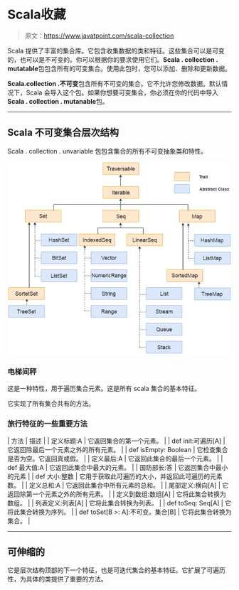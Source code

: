 # Scala收藏

> 原文：<https://www.javatpoint.com/scala-collection>

Scala 提供了丰富的集合库。它包含收集数据的类和特征。这些集合可以是可变的，也可以是不可变的。你可以根据你的要求使用它们。**Scala . collection . mutatable**包包含所有的可变集合。使用此包时，您可以添加、删除和更新数据。

**Scala.collection .不可变**包含所有不可变的集合。它不允许您修改数据。默认情况下，Scala 会导入这个包。如果你想要可变集合，你必须在你的代码中导入**Scala . collection . mutanable**包。

* * *

## Scala 不可变集合层次结构

Scala . collection . unvariable 包包含集合的所有不可变抽象类和特性。

![Scala Collection 1](img/8d639d20f8eb77807792d32bb91593af.png)

### 电梯间秤

这是一种特性，用于遍历集合元素。这是所有 scala 集合的基本特征。

它实现了所有集合共有的方法。

### 旅行特征的一些重要方法

| 方法 | 描述 |
| 定义标题:A | 它返回集合的第一个元素。 |
| def init:可遍历[A] | 它返回除最后一个元素之外的所有元素。 |
| def isEmpty: Boolean | 它检查集合是否为空。它返回真或假。 |
| 定义最后:A | 它返回此集合的最后一个元素。 |
| def 最大值:A | 它返回此集合中最大的元素。 |
| 国防部长:答 | 它返回集合中最小的元素 |
| def 大小:整数 | 它用于获取此可遍历的大小，并返回此可遍历的元素数。 |
| 定义总和:A | 它返回此集合中所有元素的总和。 |
| 尾部定义:横向[A] | 它返回除第一个元素之外的所有元素。 |
| 定义到数组:数组[A] | 它将此集合转换为数组。 |
| 列表定义:列表[A] | 它将此集合转换为列表。 |
| def toSeq: Seq[A] | 它将此集合转换为序列。 |
| def toSet[B >: A]:不可变。集合[B] | 它将此集合转换为集合。 |

* * *

## 可伸缩的

它是层次结构顶部的下一个特征，也是可迭代集合的基本特征。它扩展了可遍历性，为具体的类提供了重要的方法。